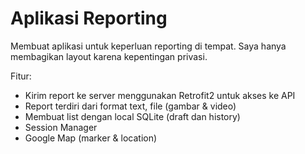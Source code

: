 # Aplikasi Reporting

Membuat aplikasi untuk keperluan reporting di tempat. Saya hanya membagikan layout karena kepentingan privasi.

Fitur:
- Kirim report ke server menggunakan Retrofit2 untuk akses ke API
- Report terdiri dari format text, file (gambar & video)
- Membuat list dengan local SQLite (draft dan history)
- Session Manager
- Google Map (marker & location)

<p align="center">
  
</p>
